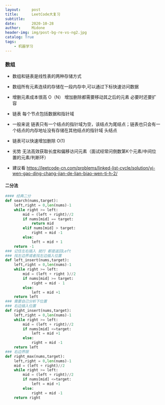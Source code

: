 ```yaml
---
layout:     post
title:      LeetCode大复习
subtitle:   
date:       2020-10-28
author:     Midone
header-img: img/post-bg-re-vs-ng2.jpg
catalog: True
tags:
    - 机器学习
---
```


### 数组
- 数组和链表是线性表的两种存储方式
- 数组所有元素连续的存储在一段内存中,可以通过下标快速访问数据
- 增删元素成本很高 O（N） 增加删除都需要移动其之后的元素 必要时还要扩容

- 链表 每个节点包括数据和指针域
- 一般来说 链表只有一个结点的指针域为空，该结点为尾结点；链表也只会有一个结点的内存地址没有存储在其他结点的指针域 头结点
- 链表可以快速增加删除 O(1)
- 劣势 无法高效获取长度和偏移访问元素（面试经常问倒数第K个元素/中间位置的元素/判断环）
- 建议看 https://leetcode-cn.com/problems/linked-list-cycle/solution/yi-wen-gao-ding-chang-jian-de-lian-biao-wen-ti-h-2/
#### 二分法
```python
#### 经典二分
def search(nums,target):
    left,right = 0,len(nums)-1
    while right >= left:
        mid = (left + right)//2
        if nums[mid] == target:
            return mid
        elif nums[mid] > target:
            right = mid -1
        else:
            left = mid + 1
    return -1
### 记住左右插入 就行 都是返回Left
### 找左边界或者找左边插入位置
def left_insert(nums,target):
    left,right = 0,len(nums)-1
    while right >= left:
        mid = (left + right )//2
        if nums[mid] >= target:
            right = mid - 1
        else:
            left = mid +1
    return left
### 需要自己分析下位置
### 右边插入位置
def right_insert(nums,target):
    left,right = 0,len(nums)-1
    while right >= left:
        mid = (left + right)//2
        if nums[mid] <=target:
            left = mid +1
        else:
            right = mid -1
    return left
### 右边界限
def right_max(nums,target):
    left,right = 0,len(nums)-1
    mid = (left + right)//2
    while right >= left:
        mid = (left + right)//2
        if nums[mid] <=target:
            left = mid +1
        else:
            right = mid -1
    return right
```